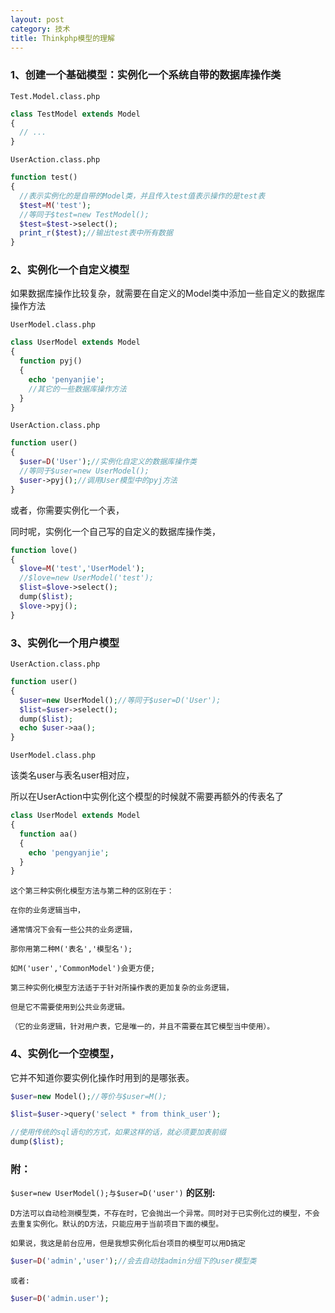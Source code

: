 ```yaml
---
layout: post
category: 技术
title: Thinkphp模型的理解
---
```


### 1、创建一个基础模型：实例化一个系统自带的数据库操作类

`Test.Model.class.php`
```php
class TestModel extends Model
{
  // ...
}
```
`UserAction.class.php`
```php
function test()
{
  //表示实例化的是自带的Model类，并且传入test值表示操作的是test表
  $test=M('test');
  //等同于$test=new TestModel();
  $test=$test->select();
  print_r($test);//输出test表中所有数据
}
```
### 2、实例化一个自定义模型

如果数据库操作比较复杂，就需要在自定义的Model类中添加一些自定义的数据库操作方法

`UserModel.class.php`
```php
class UserModel extends Model
{
  function pyj()
  {
    echo 'penyanjie';
    //其它的一些数据库操作方法
  }
}
```
`UserAction.class.php`
```php
function user()
{
  $user=D('User');//实例化自定义的数据库操作类
  //等同于$user=new UserModel();
  $user->pyj();//调用User模型中的pyj方法
}
```
或者，你需要实例化一个表，

同时呢，实例化一个自己写的自定义的数据库操作类，
```php
function love()
{
  $love=M('test','UserModel');
  //$love=new UserModel('test');
  $list=$love->select();
  dump($list);
  $love->pyj();
}
```
### 3、实例化一个用户模型

`UserAction.class.php`

```php
function user()
{
  $user=new UserModel();//等同于$user=D('User');
  $list=$user->select();
  dump($list);
  echo $user->aa();
}
```
`UserModel.class.php`

该类名user与表名user相对应，

所以在UserAction中实例化这个模型的时候就不需要再额外的传表名了
```php
class UserModel extends Model
{
  function aa()
  {
    echo 'pengyanjie';
  }
}
```

`这个第三种实例化模型方法与第二种的区别在于：`

`在你的业务逻辑当中，`

`通常情况下会有一些公共的业务逻辑，`

`那你用第二种M('表名','模型名');`

`如M('user','CommonModel')会更方便;`

`第三种实例化模型方法适于于针对所操作表的更加复杂的业务逻辑，`

`但是它不需要使用到公共业务逻辑。`

`（它的业务逻辑，针对用户表，它是唯一的，并且不需要在其它模型当中使用）。`

### 4、实例化一个空模型，

它并不知道你要实例化操作时用到的是哪张表。

```php
$user=new Model();//等价与$user=M();

$list=$user->query('select * from think_user');

//使用传统的sql语句的方式，如果这样的话，就必须要加表前缀
dump($list);
```
### 附：
`$user=new UserModel();与$user=D('user')` **的区别:**

`D方法可以自动检测模型类，不存在时，它会抛出一个异常。同时对于已实例化过的模型，不会去重复实例化。默认的D方法，只能应用于当前项目下面的模型。`

`如果说，我这是前台应用，但是我想实例化后台项目的模型可以用D搞定`

```php
$user=D('admin','user');//会去自动找admin分组下的user模型类
```
`或者:`
```php
$user=D('admin.user');
```
